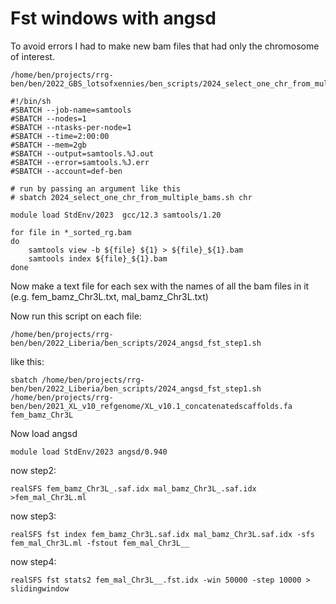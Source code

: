 # Fst windows with angsd

To avoid errors I had to make new bam files that had only the chromosome of interest.

```
/home/ben/projects/rrg-ben/ben/2022_GBS_lotsofxennies/ben_scripts/2024_select_one_chr_from_multiple_bams.sh
```

```
#!/bin/sh
#SBATCH --job-name=samtools
#SBATCH --nodes=1
#SBATCH --ntasks-per-node=1
#SBATCH --time=2:00:00
#SBATCH --mem=2gb
#SBATCH --output=samtools.%J.out
#SBATCH --error=samtools.%J.err
#SBATCH --account=def-ben

# run by passing an argument like this
# sbatch 2024_select_one_chr_from_multiple_bams.sh chr

module load StdEnv/2023  gcc/12.3 samtools/1.20

for file in *_sorted_rg.bam
do
    samtools view -b ${file} ${1} > ${file}_${1}.bam
    samtools index ${file}_${1}.bam
done
```

Now make a text file for each sex with the names of all the bam files in it (e.g. fem_bamz_Chr3L.txt, mal_bamz_Chr3L.txt)

Now run this script on each file:
```
/home/ben/projects/rrg-ben/ben/2022_Liberia/ben_scripts/2024_angsd_fst_step1.sh
```
like this:
```
sbatch /home/ben/projects/rrg-ben/ben/2022_Liberia/ben_scripts/2024_angsd_fst_step1.sh /home/ben/projects/rrg-ben/ben/2021_XL_v10_refgenome/XL_v10.1_concatenatedscaffolds.fa fem_bamz_Chr3L
```
Now load angsd
```
module load StdEnv/2023 angsd/0.940
```
now step2:
```
realSFS fem_bamz_Chr3L_.saf.idx mal_bamz_Chr3L_.saf.idx >fem_mal_Chr3L.ml
```
now step3:
```
realSFS fst index fem_bamz_Chr3L.saf.idx mal_bamz_Chr3L.saf.idx -sfs fem_mal_Chr3L.ml -fstout fem_mal_Chr3L__
```
now step4:
```
realSFS fst stats2 fem_mal_Chr3L__.fst.idx -win 50000 -step 10000 > slidingwindow
```
